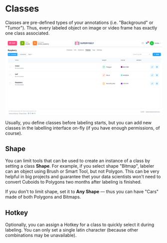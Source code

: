 # Classes

Classes are pre-defined types of your annotations (i.e. "Background" or "Tumor"). Thus, every labeled object on image or video frame has exactly one class associated.

![](../project/classes.png)

Usually, you define classes before labeling starts, but you can add new classes in the labelling interface on-fly (if you have enough permissions, of course).

## Shape

You can limit tools that can be used to create an instance of a class by setting a class **Shape**. For example, if you select shape "Bitmap", labeler can an object using Brush or Smart Tool, but not Polygon. This can be very helpful in big projects and guarantee thet your data scientists won't need to convert Cuboids to Polygons two months after labeling is finished.

If you don't to limit shape, set it to **Any Shape** — thus you can have "Cars" made of both Polygons and Bitmaps.

## Hotkey

Optionally, you can assign a Hotkey for a class to quickly select it during labeling. You can only set a single latin character (because other combinations may be unavailable).
